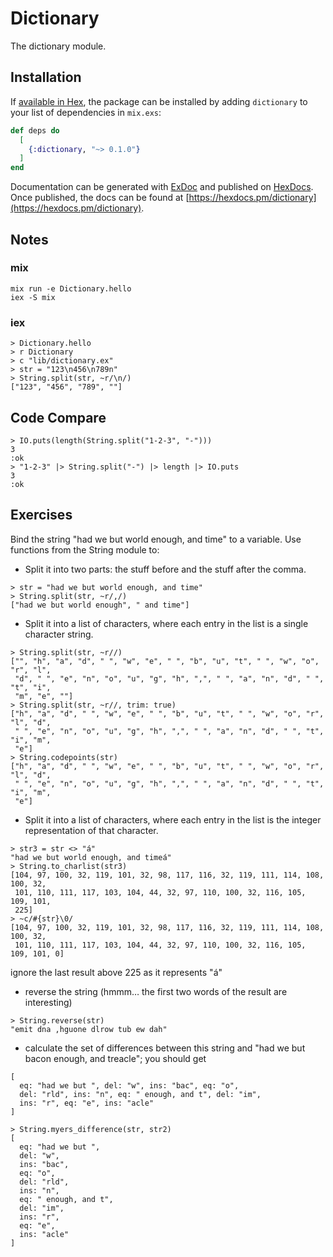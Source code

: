 # Dictionary

The dictionary module.

## Installation

If [available in Hex](https://hex.pm/docs/publish), the package can be installed
by adding `dictionary` to your list of dependencies in `mix.exs`:

```elixir
def deps do
  [
    {:dictionary, "~> 0.1.0"}
  ]
end
```

Documentation can be generated with [ExDoc](https://github.com/elixir-lang/ex_doc)
and published on [HexDocs](https://hexdocs.pm). Once published, the docs can
be found at [https://hexdocs.pm/dictionary](https://hexdocs.pm/dictionary).

## Notes

### mix

```console
mix run -e Dictionary.hello
iex -S mix
```

### iex

```console
> Dictionary.hello
> r Dictionary
> c "lib/dictionary.ex"
> str = "123\n456\n789n"
> String.split(str, ~r/\n/)
["123", "456", "789", ""]
```

## Code Compare

```console
> IO.puts(length(String.split("1-2-3", "-")))
3
:ok
> "1-2-3" |> String.split("-") |> length |> IO.puts
3
:ok
```

## Exercises

Bind the string "had we but world enough, and time" to a variable.
Use functions from the String module to:

- Split it into two parts: the stuff before and the stuff after the comma.

```console
> str = "had we but world enough, and time"
> String.split(str, ~r/,/)
["had we but world enough", " and time"]

```

- Split it into a list of characters, where each entry in the list is a single character string.

```console
> String.split(str, ~r//)
["", "h", "a", "d", " ", "w", "e", " ", "b", "u", "t", " ", "w", "o", "r", "l",
 "d", " ", "e", "n", "o", "u", "g", "h", ",", " ", "a", "n", "d", " ", "t", "i",
 "m", "e", ""]
> String.split(str, ~r//, trim: true)
["h", "a", "d", " ", "w", "e", " ", "b", "u", "t", " ", "w", "o", "r", "l", "d",
 " ", "e", "n", "o", "u", "g", "h", ",", " ", "a", "n", "d", " ", "t", "i", "m",
 "e"]
> String.codepoints(str)
["h", "a", "d", " ", "w", "e", " ", "b", "u", "t", " ", "w", "o", "r", "l", "d",
 " ", "e", "n", "o", "u", "g", "h", ",", " ", "a", "n", "d", " ", "t", "i", "m",
 "e"]
```

- Split it into a list of characters, where each entry in the list is the integer representation of that character.

```console
> str3 = str <> "á"
"had we but world enough, and timeá"
> String.to_charlist(str3)
[104, 97, 100, 32, 119, 101, 32, 98, 117, 116, 32, 119, 111, 114, 108, 100, 32,
 101, 110, 111, 117, 103, 104, 44, 32, 97, 110, 100, 32, 116, 105, 109, 101,
 225]
> ~c/#{str}\0/
[104, 97, 100, 32, 119, 101, 32, 98, 117, 116, 32, 119, 111, 114, 108, 100, 32,
 101, 110, 111, 117, 103, 104, 44, 32, 97, 110, 100, 32, 116, 105, 109, 101, 0]

```

ignore the last result above 225 as it represents "á"

- reverse the string (hmmm… the first two words of the result are interesting)

```console
> String.reverse(str)
"emit dna ,hguone dlrow tub ew dah"
```

- calculate the set of differences between this string and "had we but bacon enough, and treacle"; you should get

```console
[
  eq: "had we but ", del: "w", ins: "bac", eq: "o",
  del: "rld", ins: "n", eq: " enough, and t", del: "im",
  ins: "r", eq: "e", ins: "acle"
]
```

```console
> String.myers_difference(str, str2)
[
  eq: "had we but ",
  del: "w",
  ins: "bac",
  eq: "o",
  del: "rld",
  ins: "n",
  eq: " enough, and t",
  del: "im",
  ins: "r",
  eq: "e",
  ins: "acle"
]
```
